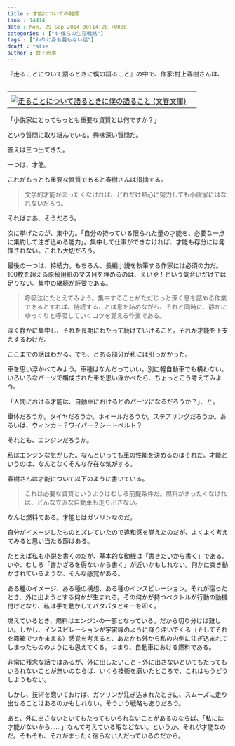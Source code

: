 ```yaml
---
title : 才能についての雑感
link : 14414
date : Mon, 29 Sep 2014 00:14:28 +0000
categories : ["4-僕らの生存戦略"]
tags : ["わりと身も蓋もない話"]
draft : false
author : 倉下忠憲
---
```


『走ることについて語るときに僕の語ること』の中で、作家:村上春樹さんは、

<table  border="0" cellpadding="5" style="float:right;"><tr><td colspan="2"><img src="http://www.assoc-amazon.jp/e/ir?t=rashita1000-22&l=ur2&o=9" width="1" height="1" style="border: none;" alt="" /></td></tr><tr><td valign="top"><a href="http://www.amazon.co.jp/%E8%B5%B0%E3%82%8B%E3%81%93%E3%81%A8%E3%81%AB%E3%81%A4%E3%81%84%E3%81%A6%E8%AA%9E%E3%82%8B%E3%81%A8%E3%81%8D%E3%81%AB%E5%83%95%E3%81%AE%E8%AA%9E%E3%82%8B%E3%81%93%E3%81%A8-%E6%96%87%E6%98%A5%E6%96%87%E5%BA%AB-%E6%9D%91%E4%B8%8A-%E6%98%A5%E6%A8%B9/dp/4167502100%3FSubscriptionId%3D15SMZCTB9V8NGR2TW082%26tag%3Drashita1000-22%26linkCode%3Dxm2%26camp%3D2025%26creative%3D165953%26creativeASIN%3D4167502100" target="_blank"><img src="http://ecx.images-amazon.com/images/I/41ZEG5UlknL._SL160_.jpg" border="0" alt="走ることについて語るときに僕の語ること (文春文庫)" /></a></td><td valign="top"><font size="-1"><br /></td></tr></table>

「小説家にとってもっとも重要な資質とは何ですか？」

という質問に取り組んでいる。興味深い質問だ。

答えは三つ出てきた。

一つは、才能。

これがもっとも重要な資質であると春樹さんは指摘する。


<blockquote>文学的才能がまったくなければ、どれだけ熱心に努力しても小説家にはなれないだろう。</blockquote>

それはまあ、そうだろう。

次に挙げたのが、集中力。「自分の持っている限られた量の才能を、必要な一点に集約して注ぎ込める能力」。集中して仕事ができなければ、才能も存分には発揮されない。これも大切だろう。

最後の一つは、持続力。もちろん、長編小説を執筆する作家には必須の力だ。100枚を超える原稿用紙のマス目を埋めるのは、えいや！という気合いだけでは足りない。集中の継続が肝要である。

<blockquote>呼吸法にたとえてみよう。集中することがただじっと深く息を詰める作業であるとすれば、持続することは息を詰めながら、それと同時に、静かにゆっくりと呼吸していくコツを覚える作業である。</blockquote>

深く静かに集中し、それを長期にわたって続けていけること。それが才能を下支えするわけだ。

ここまでの話はわかる。でも、とある部分が私には引っかかった。

車を思い浮かべてみよう。車種はなんだっていい。別に軽自動車でも構わない。いろいろなパーツで構成された車を思い浮かべたら、ちょっとこう考えてみよう。

「人間における才能は、自動車におけるどのパーツになるだろうか？」、と。

車体だろうか。タイヤだろうか。ホイールだろうか。ステアリングだろうか。あるいは、ウィンカー？ワイパー？シートベルト？

それとも、エンジンだろうか。

私はエンジンな気がした。なんといっても車の性能を決めるのはそれだ。才能というのは、なんとなくそんな存在な気がする。

春樹さんは才能について以下のように書いている。

<blockquote>これは必要な資質というよりはむしろ前提条件だ。燃料がまったくなければ、どんな立派な自動車も走り出さない。</blockquote>

なんと燃料である。才能とはガソリンなのだ。

自分がイメージしたものとズレていたので違和感を覚えたのだが、よくよく考えてみると思い当たる節はある。

たとえば私も小説を書くのだが、基本的な動機は「書きたいから書く」である。いや、むしろ「書かざるを得ないから書く」が近いかもしれない。何かに突き動かされているような、そんな感覚がある。

ある種のイメージ、ある種の構想、ある種のインスピレーション。それが宿ったとき、外に出ようとする何かが生まれる。その何かが持つベクトルが行動の動機付けとなり、私は手を動かしてパタパタとキーを叩く。

燃えているとき、燃料はエンジンの一部となっている。だから切り分けは難しい。しかし、インスピレーションが宇宙線のように降り注いでくる（そしてそれを霧箱でつかまえる）感覚を考えると、あたかも外から私の内側に注ぎ込まれてしまったもののようにも思えてくる。つまり、自動車における燃料である。

非常に残念な話ではあるが、外に出したいこと・外に出さないといてもたってもいられないことが無いのならば、いくら技術を磨いたところで、これはもうどうしようもない。

しかし、技術を磨いておけば、ガソリンが注ぎ込まれたときに、スムーズに走り出せることはあるのかもしれない。そういう戦略もありだろう。

あと、外に出さないといてもたってもいられないことがあるのならば、「私には才能がないから……」なんて考えている暇などない。というか、それが才能なのだ。そもそも、それがまったく宿らない人だっているのだから。